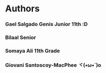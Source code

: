 # Authors
### Gael Salgado Genis Junior 11th :D
### Bilaal Senior
### Somaya Ali 11th Grade
### Giovani Santoscoy-MacPhee ヾ(•ω•`)o